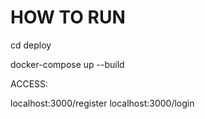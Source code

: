 # HOW TO RUN

cd deploy

docker-compose up --build

ACCESS:

localhost:3000/register
localhost:3000/login

